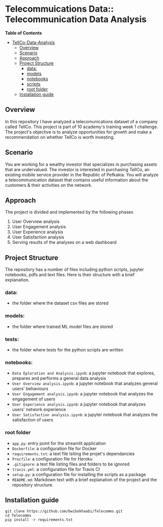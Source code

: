 # Telecommuications Data:: Telecommunication Data Analysis



**Table of Contents**

- [TellCo-Data-Analysis](#TellCo-Data-Analysis)
  - [Overview](#overview)
  - [Scenario](#scenario)
  - [Approach](#approach)
  - [Project Structure](#project-structure)
    - [data:](#data)
    - [models](#models)
    - [notebooks](#notebooks)
    - [scripts](#scripts)
    - [root folder](#root-folder)
  - [Installation guide](#installation-guide)

## Overview
In this repository I have analyzed a telecomunications dataset of a company called TellCo. This project is part of 10 academy's training week 1 challenge. The project's objective is to analyze opportunities for growth and make a recommendation on whether TellCo is worth investing.

## Scenario
You are working for a wealthy investor that specializes in purchasing assets that are undervalued. The investor is interested in purchasing TellCo, an existing mobile service provider in the Republic of Pefkakia. You will analyze a telecommunication dataset that contains useful information about the customers & their activities on the network.

## Approach
The project is divided and implemented by the following phases
1. User Overview analysis
2. User Engagement analysis
3. User Experience analysis
4. User Satisfaction analysis
5. Serving results of the analyses on a web dashboard

## Project Structure
The repository has a number of files including python scripts, jupyter notebooks, pdfs and text files. Here is their structure with a brief explanation.

### data:
- the folder where the dataset csv files are stored

### models:
- the folder where trained ML model files are stored

### tests:
- the folder where tests for the python scripts are written

### notebooks:
- `Data Eploration and Analysis.ipynb`: a jupyter notebook that explores, prepares and performs a general data analysis
- `User Overview analysis.ipynb`: a jupyter notebook that analyzes general users' behaviours
- `User Engagement analysis.ipynb`: a jupyter notebook that analyzes the engagement of users
- `User Experience analysis.ipynb`: a jupyter notebook that analyzes users' network experience
- `User Satisfaction analysis.ipynb`: a jupyter notebook that analyzes the satisfaction of users



### root folder
- `app.py`: entry point for the streamlit application
- `Dockerfile`: a configuration file for Docker
- `requirements.txt`: a text file lsiting the projet's dependancies
- `Procfile`: a configuration file for Heroku
- `.gitignore`: a text file listing files and folders to be ignored
- `travis.yml`: a configuration file for Travis CI
- `setup.py`: a configuration file for installing the scripts as a package
- `README.md`: Markdown text with a brief explanation of the project and the repository structure.

## Installation guide
```
git clone https://github.com/bwibokhaabi/Telecomms.git
cd Telecomms
pip install -r requirements.txt
```